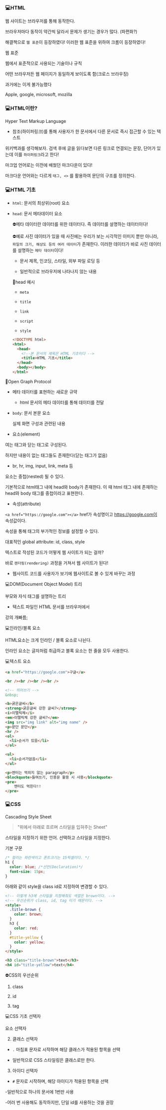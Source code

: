 ### 💻HTML

웹 사이트는 브라우저를 통해 동작한다.

브라우저마다 동작이 약간씩 달라서 문제가 생기는 경우가 많다. (파편화?)

해결책으로 `웹 표준`이 등장하였다! 이러한 웹 표준을 위하여 크롬이 등장하였다!

웹 표준

웹에서 표준적으로 사용되는 기술이나 규칙

어떤 브라우저든 웹 페이지가 동일하게 보이도록 함(크로스 브라우징)

과거에는 이게 불가능했다

Apple, google, microsoft, mozilla

### 💻HTML이란?

Hyper Text Markup Language

- 참조(하이퍼링크)를 통해 사용자가 한 문서에서 다른 문서로 즉시 접근할 수 있는 텍스트

위키백과를 생각해보자. 검색 후에 글을 읽다보면 다른 링크로 연결되는 문장, 단어가 있는데 이를 `하이퍼링크`라고 한다!

마크업 언어로는 이전에 배웠던 마크다운이 있다!

마크다운 언어와는 다르게 `태그, <>` 를 활용하여 문단의 구조를 정의한다.

### 💻HTML 기초

- `html`: 문서의 최상위(root) 요소

- `head`: 문서 메타데이터 요소

  ⛔메타 데이터란 데이터를 위한 데이터다. 즉 데이터를 설명하는 데이터이다!

  ⛔예로 사진 데이터가 있을 때 사진에는 우리가 보는 시각적인 이미지 뿐만 아니라, `파일의 크기, 해상도 등의 여러 데이터`가 존재한다. 이러한 데이터가 바로 사진 데이터를 설명하는 `메타 데이터`이다!

  - 문서 제목, 인코딩, 스타일, 외부 파일 로딩 등

  - 일반적으로 브라우저에 나타나지 않는 내용

  🍯head 예시

  - `meta`

  - `title`

  - `link`

  - `script`

  - `style`

  ```html
  <!DOCTYPE html>
  <html>
    <head>
      <!--본 문서의 제목은 HTML 기초이다 -->
      <title>HTML 기초</title>
    </head>
    <body></body>
  </html>
  ```

🍯Open Graph Protocol

- 메타 데이터를 표현하는 새로운 규약

  - html 문서의 메타 데이터를 통해 데이터를 전달

- `body`: 문서 본문 요소

  실제 화면 구성과 관련된 내용

- 요소(element)

여는 태그와 닫는 태그로 구성된다.

하지만 내용이 없는 태그들도 존재한다(닫는 태그가 없음)

- br, hr, img, input, link, meta 등

요소는 중첩(nested) 될 수 있다.

기본적으로 html태그 내에 head와 body가 존재한다. 이 때 html 태그 내에 존재하는 head와 body 태그를 중첩이라고 표현한다.

- 속성(attribute)

`<a href="https://google.com"></a>`
href가 속성명이고 https://google.com이 속성값이다.

속성을 통해 태그의 부가적인 정보를 설정할 수 있다.

대표적인 global attribute: id, class, style

텍스트로 작성된 코드가 어떻게 웹 사이트가 되는 걸까?

바로 `렌더링(rendering)` 과정을 거쳐서 웹 사이트가 된다!

- 웹사이트 코드를 사용자가 보기에 웹사이트로 볼 수 있게 바꾸는 과정

💻DOM(Document Object Model) 트리

부모와 자식 태그를 설명하는 트리

- 텍스트 파일인 HTML 문서를 브라우저에서

강의 개빠름;

💻인라인/블록 요소

HTML요소는 크게 인라인 / 블록 요소로 나뉜다.

인라인 요소는 글자처럼 취급하고 블록 요소는 한 줄을 모두 사용한다.

💻텍스트 요소

```html
<a href="https://google.com">구글</a>

<br /><br /><br /><br />

<!-- 띄어쓰기 -->
&nbsp;

<b>굵은글씨</b>
<strong>굵은글씨 강한 글씨?</strong>
<i>이탤릭체</i>
<em>이탤릭체 강한 글씨?</em>
<img src="img link" alt="img name" />
<p>문단 문단</p>
<hr />
<ol>
  <li>순서가 있음</li>
</ol>

<ul>
  <li>순서가없음</li>
</ul>

<p>엔터는 먹히지 않는 paragraph</p>
<blockquote>들여쓰기, 인용문 활용 시 사용</blockquote>
<pre>
    엔터도 먹힌다!!
</pre>
```

### 💻CSS

Cascading Style Sheet

> "위에서 아래로 흐르며 스타일을 입혀주는 Sheet"

스타일을 지정하기 위한 언어. 선택하고 스타일을 지정한다.

기본 구문

```css
/* 컬러는 파란색이고 폰트크기는 15픽셀이다. */
h1 {
  color: blue; /*선언(Declaration)*/
  font-size: 15px;
}
```

아래와 같이 style을 class id로 지정하여 변경할 수 있다.

```html
<!-- 이렇게 h3에 스타일을 지정해줘도 색깔은 brown이다. -->
<!-- 우선순위가 class, id, tag 이기 때문이다. -->
<style>
  .title-brown {
    color: brown;
  }
  h3 {
    color: red;
  }
  #title-yellow {
    color: yellow;
  }
</style>

<h3 class="title-brown">text</h3>
<h4 id="title-yellow">text</h4>
```

⛔CSS의 우선순위

1. class

2. id

3. tag

💻CSS 기초 선택자

요소 선택자

2. 클래스 선택자

- `.` 마침표 문자로 시작하며 해당 클래스가 적용된 항목을 선택

- 일반적으로 CSS 스타일링은 클래스로만 한다.

3. 아이디 선택자

- `#` 문자로 시작하며, 해당 아이디가 적용된 항목을 선택

-일반적으로 하나의 문서에 1번만 사용

-어러 번 사용해도 동작하지만, 단일 id를 사용하는 것을 권장
